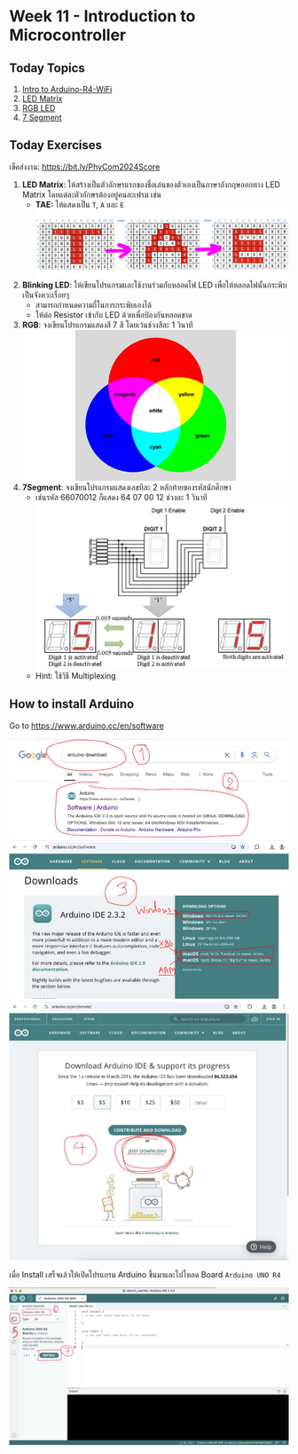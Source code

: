 # Week 11 - Introduction to Microcontroller

## Today Topics

1. [Intro to Arduino-R4-WiFi](01.Arduino-R4-WiFi)
2. [LED Matrix](02.LED_Matrix)
3. [RGB LED](03.RGB%20LED.md)
4. [7 Segment](04.7%20Segment.md)

## Today Exercises

เข็คส่งงาน: https://bit.ly/PhyCom2024Score

1. **LED Matrix**: ให้สร้างเป็นตัวอักษรแรกของชื่อเล่นของตัวเองเป็นภาษาอังกฤษออกทาง LED Matrix
   โดยแต่ละตัวอักษรต้องอยู่คนละเฟรม เช่น
    - **TAE:** ให้แสดงเป็น `T`, `A` และ `E`
      ![ex01.png](files/img/ex01.png)
2. **Blinking LED**: ให้เขียนโปรแกรมและใช้งานร่วมกับหลอดไฟ LED เพื่อให้หลอดไฟนั้นกระพิบเป็นจังหวะเรื่อยๆ
    - สามารถกำหนดความถี่ในการกระพิบเองได้
    - ให้ต่อ Resistor เข้ากับ LED ด้วยเพื่อป้องกันหลอดขาด
3. **RGB**: จงเขียนโปรแกรมแสดงสี 7 สี โดยเว้นช่วงสีละ 1 วินาที
   ![rgb.jpg](files/img/rgb.jpg)
4. **7Segment**: จงเขียนโปรแกรมแสดงเลขทีละ 2 หลักท้ายของรหัสนักศึกษา
    - เช่นรหัส 66070012 ก็แสดง 64 07 00 12 ช่วงละ 1 วินาที
      ![ex02.jpg](files/img/ex02.jpg)
    - Hint: ใช้วิธี Multiplexing

## How to install Arduino

Go to https://www.arduino.cc/en/software

![install01.jpg](files/img/install01.jpg)
![install02.jpg](files/img/install02.jpg)

เมื่อ Install เสร็จแล้วให้เปิดโปรแกรม Arduino ขึ้นมาและไปโหลด Board `Arduino UNO R4`

![install03.jpg](files/img/install03.jpg)